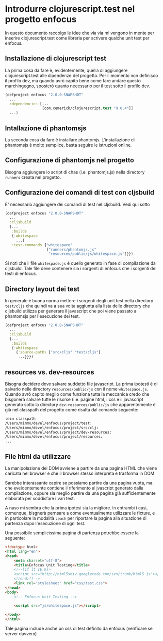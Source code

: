 # Introdurre clojurescript.test nel progetto enfocus

In questo documento raccolgo le idee che via via mi vengono in mente
per inserire clojurescript.test come libreria per scrivere qualche
unit test per enfocus.

## Installazione di clojurescript test

La prima cosa da fare è, evidentemente, quella di aggiungere
clojurescript.test alle dipendenze del progetto. Per il momento non
definisco il profilo dev, ma quando avrò capito bene come fare andare
questo marchingegno, sposterò quanto necessario per il test sotto il
profilo dev.

```clj
(defproject enfocus "2.0.0-SNAPSHOT"
  ...
  :dependencies [...
	             [com.cemerick/clojurescript.test "0.0.4"]]
  ...)
```

## Intallazione di phantomsjs

La seconda cosa da fare è installare phantomjs. L'installazione di
phantomsjs è molto semplice, basta seguire le istruzioni online.

## Configurazione di phantomjs nel progetto

Bisogna aggiungere lo script di chas (i.e. phantomjs.js) nella
directory `runners` creata nel progetto.

## Configurazione dei comandi di test con cljsbuild

E' necessario aggiungere dei comandi di test nel cljsbuild. Vedi qui sotto

```clj
(defproject enfocus "2.0.0-SNAPSHOT"
  ...
  :cljsbuild
  {...
   :builds
   {:whitespace
     ...}
   :test-commands {"whitespace" 
                   ["runners/phantomjs.js" 
                    "resources/public/js/whitespace.js"]}})
```

Si noti che il file `whitespace.js` è quello generato in fase di
compilazione da cljsbuild. Tale file deve contenere sia i sorgenti di
enfocus che i sorgenti dei testi di enfocus.

## Directory layout dei test

In generale è buona norma mettere i sorgenti degli unit test nella
directory `test/cljs` che quindi va a sua volta aggiunta alla lista
delle directory che cljsbuild utilizza per generare il javascript che
poi viene passato a phantomsjs per l'esecuzione dei test.

```clj
(defproject enfocus "2.0.0-SNAPSHOT"
  ...
  :cljsbuild
  {...
   :builds
   {:whitespace
     {:source-paths ["src/cljs" "test/cljs"]
      ...}}})
```

## resources vs. dev-resources

Bisogna decidere dove salvare suddetto file javascript. La prima
ipotesti è di salvarlo nelle directory `resources/public/js` con il
nome `whitespace.js`. Quando avrò capito meglio come funziona tutta la
meccanica credo che bisgonerà salvare tutte le risorse (i.e. pagine
html, i css e il javascript generato sotto la directory
`dev-resources/public/js` che apparentemente è già nel classpath del progetto
come risulta dal comando seguente:

```bash
lein classpath
/Users/mimmo/devel/enfocus/project/test:
/Users/mimmo/devel/enfocus/project/src/clj:
/Users/mimmo/devel/enfocus/project/dev-resources:
/Users/mimmo/devel/enfocus/project/resources:
...
```

## File html da utilizzare

La manipolazione del DOM avviene a partire da una pagina HTML che
viene caricata nel browser e che il browser stesso interpreta e
trasforma in DOM.

Sarebbe interassante capire se possiamo partire da una pagina vuota,
ma che eveidentemente contiene il riferimento al jvascript generato
dalla compilazione, oppure sia meglio partire da una pagina già
sufficientemente elaborata per soddisfare i vari test.

A naso mi sembra che la prima ipotesi sia la migliore. In entrambi i
casi, comunque, bisgnerà pernsare a come eventualmente utilizzare le
fixture, e in particolare la modalità `:each` per riportare la pagina
alla situazione di partenza dopo l'esecuzione di ogni test.

Una possibile semplicissima pagina di partenza potrebbe essere la seguente:

```html
<!doctype html>
<html lang="en">
<head>
    <meta charset="utf-8">
    <title>Enfocus Unit Testing</title>
    <!--[if lt IE 9]>
    <script src="http://html5shiv.googlecode.com/svn/trunk/html5.js"></script>
    <![endif]-->
    <link rel="stylesheet" href="css/test.css">
</head>
<body>
	<!-- Enfocus Unit Testing -->
    
    <script src="js/whitespace.js"></script>

</body>
</html>
```

Tale pagina include anche un css di test definito da enfocus
(verificare se server davvero)



